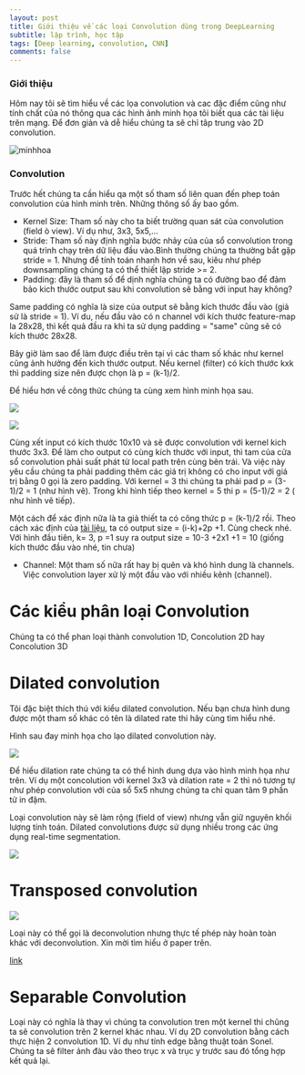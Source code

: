 ```yaml
---
layout: post
title: Giới thiệu về các loại Convolution dùng trong DeepLearning
subtitle: lập trình, học tập
tags: [Deep learning, convolution, CNN]
comments: false
---
```


### Giới thiệu

Hôm nay tôi sẽ tìm hiểu về các lọa convolution và cac đặc điểm cũng như tính chất của nó thông qua các hình ảnh minh họa tôi biết qua các tài liệu trên mạng. Để đơn giản và dễ hiểu chúng ta sẽ chỉ tâp trung vào 2D convolution.

![minhhoa](https://cdn-images-1.medium.com/max/750/1*1okwhewf5KCtIPaFib4XaA.gif)

### Convolution

Trước hết chúng ta cần hiểu qa một số tham số liên quan đến phep toán convolution của hình minh trên. Những thông số ấy bao gồm.
- Kernel Size: Tham số này cho ta biết trường quan sát của convolution (field ò view). Ví dụ như, 3x3, 5x5,...
- Stride: Tham số này định nghĩa bước nhảy của của sổ convolution trong quá trình chạy trên dữ liệu đầu vào.Bình thường chúng ta thường bắt gặp stride = 1. Nhưng để tính toán nhanh hơn về sau, kiêu như phép downsampling chúng ta có thể thiết lập stride >= 2.
- Padding: đây là tham số để dịnh nghĩa chúng ta có đường bao để đảm bảo kich thước output sau khi convolution sẽ bằng với input hay không?

Same padding có nghĩa là size của output sẽ bằng kích thước đầu vào (giả sử là stride = 1). Ví du, nếu đầu vào có n channel với kích thước feature-map  la 28x28, thì kết quả đầu ra khi ta sử dụng padding = "same" cũng sẽ có kích thước 28x28.

Bây giờ làm sao để làm được điều trên tại vì các tham số khác như kernel cũng ảnh hưởng đến kich thước output. Nếu kernel (filter) có kích thước kxk thì padding size nên được chọn là p = (k-1)/2.

Để hiểu hơn về công thức chúng ta cùng xem hình minh họa sau.

![](https://qph.fs.quoracdn.net/main-qimg-9e3419cfcd8535fb289bb1b710920d2f)

![](https://qph.fs.quoracdn.net/main-qimg-bdfb9cffbabddca398207120de1618d1.webp)

Cùng xết input có kích thước 10x10 và sẽ được convolution với kernel kich thước 3x3. Để làm cho output có cùng kích thước với input, thì tam của cửa sổ convolution phải suất phát từ local path trên cùng bên trái. Và việc này yêu cầu chúng ta phải padding thêm các giá trị không có cho input với giá trị bằng 0 gọi là zero padding. Với kernel = 3 thi chúng ta phải pad p = (3-1)/2 = 1 (như hình vẽ). Trong khi hình tiếp theo kernel = 5 thi p = (5-1)/2 = 2 ( như hình vẽ tiếp).

Một cách để xác định nữa là ta giả thiết ta có công thức p = (k-1)/2 rồi. Theo cách xác định của [tài liệu](https://arxiv.org/pdf/1603.07285.pdf), ta có output size = (i-k)+2p +1. Cùng check nhé. Với hình đầu tiên, k= 3, p =1 suy ra output size = 10-3 +2x1 +1 = 10 (giống kích thước đầu vào nhé, tin chưa)

- Channel: Một tham số nữa rất hay bị quên và khó hình dung là channels. Việc convolution layer xử lý một đầu vào với nhiều kênh (channel).

# Các kiểu phân loại Convolution

Chúng ta có thể phan loại thành convolution 1D, Concolution 2D hay Concolution 3D

# Dilated convolution

Tôi đặc biệt thích thú với kiểu dilated convolution. Nếu bạn chưa hình dung được một tham số khác có tên là dilated rate thi hãy cùng tìm hiểu nhé.

Hình sau đay minh họa cho lạo dilated convolution này.

![](https://cdn-images-1.medium.com/max/750/1*SVkgHoFoiMZkjy54zM_SUw.gif)

Để hiểu dilation rate chúng ta có thể hình dung dựa vào hình minh họa như trên. Ví dụ một concolution với kernel 3x3 và dilation rate = 2 thì nó tương tự như phép convolution với của sổ 5x5 nhưng chúng ta chỉ quan tâm 9 phần tử in đậm.

Loại convolution này sẽ làm rộng (field of view) nhưng vẫn giữ nguyên khối lượng tính toán. Dilated convolutions được sử dụng nhiều trong các ứng dụng real-time segmentation.

![](https://www.researchgate.net/profile/Xiaofan_Zhang18/publication/323444534/figure/fig9/AS:631623057956913@1527602080819/3-3-convolution-kernels-with-different-dilation-rate-as-1-2-and-3.png)

# Transposed convolution

![](https://raw.githubusercontent.com/vdumoulin/conv_arithmetic/master/gif/padding_strides_transposed.gif)

Loại này có thể gọi là deconvolution nhưng thực tế phép này hoàn toàn khác với deconvolution. Xin mời tìm hiểu ở paper trên.

[link](https://arxiv.org/abs/1603.07285)

# Separable Convolution

Loại này có nghĩa là thay vì chúng ta convolution tren một kernel thi chũng ta sẽ convolution trên 2 kernel khác nhau. Ví dụ 2D convolution bằng cách thực hiện 2 convolution 1D. Ví dụ như tính edge bằng thuật toán Sonel. Chúng ta sẽ filter ảnh đàu vào theo trục x và trục y trước sau đó tổng hợp kết quả lại.

